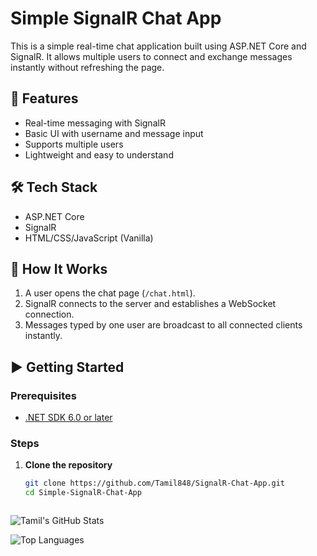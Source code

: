 # Simple SignalR Chat App

This is a simple real-time chat application built using ASP.NET Core and SignalR. It allows multiple users to connect and exchange messages instantly without refreshing the page.

## 🚀 Features

- Real-time messaging with SignalR
- Basic UI with username and message input
- Supports multiple users
- Lightweight and easy to understand

## 🛠️ Tech Stack

- ASP.NET Core
- SignalR
- HTML/CSS/JavaScript (Vanilla)


## 💬 How It Works

1. A user opens the chat page (`/chat.html`).
2. SignalR connects to the server and establishes a WebSocket connection.
3. Messages typed by one user are broadcast to all connected clients instantly.

## ▶️ Getting Started

### Prerequisites

- [.NET SDK 6.0 or later](https://dotnet.microsoft.com/en-us/download)

### Steps

1. **Clone the repository**
   ```bash
   git clone https://github.com/Tamil848/SignalR-Chat-App.git
   cd Simple-SignalR-Chat-App



<!-- GitHub Stats (optional) -->
![Tamil's GitHub Stats](https://github-readme-stats.vercel.app/api?username=Tamil848&show_icons=true&cache_seconds=3600)

<!-- Optional: Top Languages -->
![Top Languages](https://github-readme-stats.vercel.app/api/top-langs/?username=Tamil848&layout=compact&cache_seconds=3600)
